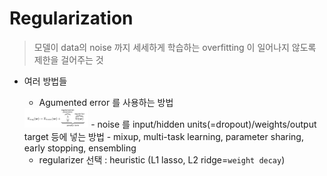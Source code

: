 # Regularization
> 모델이 data의 noise 까지 세세하게 학습하는 overfitting 이 일어나지 않도록 제한을 걸어주는 것

- 여러 방법들
    - Agumented error 를 사용하는 방법 <br>
    <img src="..\images\argument_error.jpeg" alt="alexnet" style="zoom:10%;" />
    - noise 를 input/hidden units(=dropout)/weights/output target 등에 넣는 방법
    - mixup, multi-task learning, parameter sharing, early stopping, ensembling

    - regularizer 선택 : heuristic (L1 lasso, L2 ridge=`weight decay`)